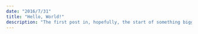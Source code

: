```yaml
---
date: "2016/7/31"
title: "Hello, World!"
description: "The first post in, hopefully, the start of something bigger."
---
```

